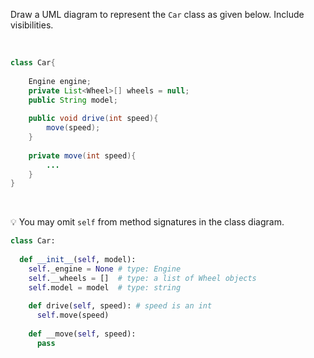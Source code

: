 <panel header=":lock: Draw Car class">
<question>

Draw a UML diagram to represent the `Car` class as given below. Include visibilities.

<tabs> 
  <tab header="Java">

```java
class Car{
    
    Engine engine;
    private List<Wheel>[] wheels = null;
    public String model;
    
    public void drive(int speed){
        move(speed);
    }
    
    private move(int speed){
        ...
    }
}
```
  </tab>
  <tab header="Python">

:bulb: You may omit `self` from method signatures in the class diagram.

```python
class Car:
    
  def __init__(self, model):
    self._engine = None # type: Engine
    self.__wheels = []  # type: a list of Wheel objects
    self.model = model  # type: string
    
    def drive(self, speed): # speed is an int
      self.move(speed)
    
    def __move(self, speed):
      pass
```
</tab>
</tabs>

</question>
</panel>
